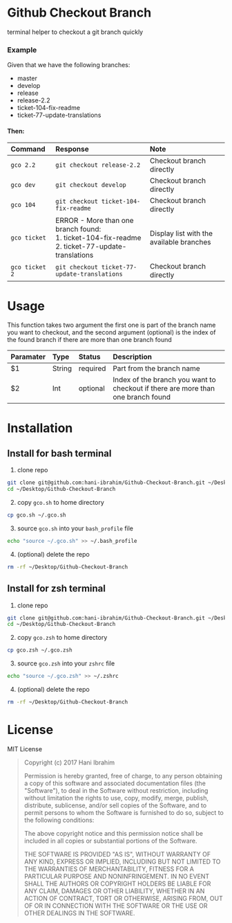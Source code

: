 # Github Checkout Branch
terminal helper to checkout a git branch quickly 

### Example
Given that we have the following branches:
- master
- develop
- release
- release-2.2
- ticket-104-fix-readme
- ticket-77-update-translations

#### Then:

| Command        | Response                                   | Note                     |
| :------------- | :----------------------------------------- | :----------------------- |
| `gco 2.2`      | `git checkout release-2.2`                   | Checkout branch directly |
| `gco dev`      | `git checkout develop`                       | Checkout branch directly |
| `gco 104`      | `git checkout ticket-104-fix-readme`         | Checkout branch directly |
| `gco ticket`   | ERROR - More than one branch found:<br>1. ticket-104-fix-readme<br>2. ticket-77-update-translations | Display list with the available branches |
| `gco ticket 2` | `git checkout ticket-77-update-translations` | Checkout branch directly |


# Usage

This function takes two argument the first one is part of the branch name you want to checkout,
and the second argument (optional) is the index of the found branch if there are more than one branch found

| Paramater | Type   | Status   | Description               |
| :-------- | :----- | :------- | :------------------------ |
| $1        | String | required | Part from the branch name |
| $2        | Int    | optional | Index of the branch you want to checkout if there are more than one branch found |

# Installation

## Install for bash terminal

1. clone repo
```sh
git clone git@github.com:hani-ibrahim/Github-Checkout-Branch.git ~/Desktop/Github-Checkout-Branch
cd ~/Desktop/Github-Checkout-Branch
```
2. copy `gco.sh` to home directory 
```sh
cp gco.sh ~/.gco.sh
```
3. source `gco.sh` into your `bash_profile` file
```sh
echo "source ~/.gco.sh" >> ~/.bash_profile
```
4. (optional) delete the repo
```sh
rm -rf ~/Desktop/Github-Checkout-Branch
```

## Install for zsh terminal

1. clone repo
```sh
git clone git@github.com:hani-ibrahim/Github-Checkout-Branch.git ~/Desktop/Github-Checkout-Branch
cd ~/Desktop/Github-Checkout-Branch
```
2. copy `gco.zsh` to home directory 
```sh
cp gco.zsh ~/.gco.zsh
```
3. source `gco.zsh` into your `zshrc` file
```sh
echo "source ~/.gco.zsh" >> ~/.zshrc
```
4. (optional) delete the repo
```sh
rm -rf ~/Desktop/Github-Checkout-Branch
```

# License
MIT License

> Copyright (c) 2017 Hani Ibrahim
> 
> Permission is hereby granted, free of charge, to any person obtaining a copy
> of this software and associated documentation files (the "Software"), to deal
> in the Software without restriction, including without limitation the rights
> to use, copy, modify, merge, publish, distribute, sublicense, and/or sell
> copies of the Software, and to permit persons to whom the Software is
> furnished to do so, subject to the following conditions:
> 
> The above copyright notice and this permission notice shall be included in all
> copies or substantial portions of the Software.
> 
> THE SOFTWARE IS PROVIDED "AS IS", WITHOUT WARRANTY OF ANY KIND, EXPRESS OR
> IMPLIED, INCLUDING BUT NOT LIMITED TO THE WARRANTIES OF MERCHANTABILITY,
> FITNESS FOR A PARTICULAR PURPOSE AND NONINFRINGEMENT. IN NO EVENT SHALL THE
> AUTHORS OR COPYRIGHT HOLDERS BE LIABLE FOR ANY CLAIM, DAMAGES OR OTHER
> LIABILITY, WHETHER IN AN ACTION OF CONTRACT, TORT OR OTHERWISE, ARISING FROM,
> OUT OF OR IN CONNECTION WITH THE SOFTWARE OR THE USE OR OTHER DEALINGS IN THE
> SOFTWARE.
